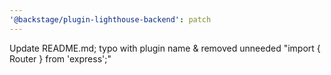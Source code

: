 ```yaml
---
'@backstage/plugin-lighthouse-backend': patch
---
```


Update README.md; typo with plugin name & removed unneeded "import { Router } from 'express';"
